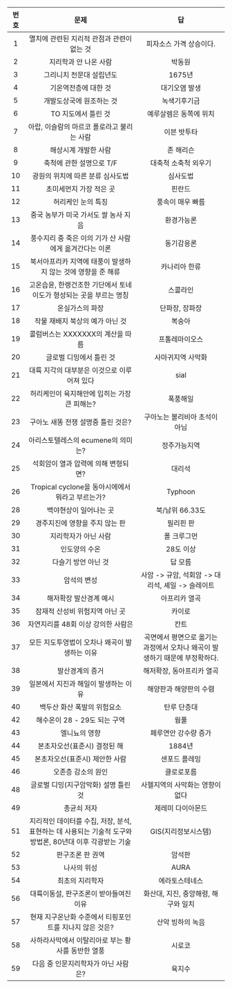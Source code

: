 |  번호 |                             문제                             |               답               |
|:-----:|:------------------------------------------------------------:|:-----------------------------:|
|   1   |     멸치에 관련된 지리적 관점과 관련이 없는 것                   | 피자소스 가격 상승이다.       |
|   2   |                지리학과 안 나온 사람                           |          박동원               |
|   3   |               그리니치 천문대 설립년도                         |          1675년               |
|   4   |                기온역전층에 대한 것                           |     대기오염 발생             |
|   5   |              개발도상국에 원조하는 것                         |       녹색기후기금            |
|   6   |               TO 지도에서 틀린 것                             |    예루살렘은 동쪽에 위치    |
|   7   |          아랍, 이슬람의 마르코 폴로라고 불리는 사람             |         이븐 밧투타           |
|   8   |                해상시계 개발한 사람                           |         존 해리슨            |
|   9   |             축척에 관한 설명으로 T/F                          | 대축척 소축척 외우기         |
|   10  |      광원의 위치에 따른 분류 심사도법                         |         심사도법             |
|   11  |               초미세먼지 가장 적은 곳                          |          핀란드              |
|   12  |                허리케인 눈의 특징                            |          풍속이 매우 빠름     |
|   13  |           중국 농부가 미국 가서도 쌀 농사 지음                 |         환경가능론            |
|   14  |     풍수지리 중 죽은 이의 기가 산 사람에게 옮겨간다는 이론      |        동기감응론             |
|   15  |     북서아프리카 지역에 태풍이 발생하지 않는 것에 영향을 준 해류|        카나리아 한류          |
|   16  |     고온습윤, 한랭건조한 기단에서 토네이도가 형성되는 곳을 부르는 명칭 |     스콜라인               |
|   17  |               온실가스의 파장                                |        단파장, 장파장        |
|   18  |            작물 재배지 북상의 예가 아닌 것                     |          복숭아              |
|   19  |          콜럼버스는 XXXXXXX의 계산을 따름                    |      프톨레마이오스           |
|   20  |              글로벌 디밍에서 틀린 것                         |     사마귀지역 사막화         |
|   21  |         대륙 지각의 대부분은 이것으로 이루어져 있다            |           sial                |
|   22  |             허리케인이 육지해안에 입히는 가장 큰 피해는?       |         폭풍해일              |
|   23  |            구아노 새똥 전쟁 설명중 틀린 것은?                  |        구아노는 볼리비아 초석이 아님 |
|   24  |             아리스토텔레스의 ecumene의 의미는?                |          정주가능지역          |
|   25  |          석회암이 열과 압력에 의해 변형되면?                  |         대리석               |
|   26  |         Tropical cyclone을 동아시에에서 뭐라고 부르는가?      |         Typhoon             |
|   28  |               백야현상이 일어나는 곳                          |        북/남위 66.33도       |
|   29  |           경주지진에 영향을 주지 않는 판                      |        필리핀 판            |
|   30  |               지리학자가 아닌 사람                            |        폴 크루그먼            |
|   31  |                인도양의 수온                                 |         28도 이상            |
|   32  |              다슬기 방언 아닌 것                             |         답 모름              |
|   33  |                암석의 변성                                  | 사암 -> 규암, 석회암 -> 대리석, 셰일 -> 슬레이트 |
|   34  |             해저확장 발산경계 예시                            |       아프리카 열곡           |
|   35  |         잠재적 산성비 위험지역 아닌 곳                        |           카이로               |
|   36  |            자연지리를 48회 이상 강의한 사람은                  |         칸트                  |
|   37  |        모든 지도투영법이 오차나 왜곡이 발생하는 이유            |    곡면에서 평면으로 옮기는 과정에서 오차나 왜곡이 발생하기 때문에 부정확하다. |
|   38  |                발산경계의 증거                               |        해저확장, 동아프리카 열곡 |
|  39  |           일본에서 지진과 해일이 발생하는 이유                   |     해양판과 해양판의 수렴     |
|  40  |             백두산 화산 폭발의 위험요소                        |         탄루 단층대          |
|  42  |             해수온이 28 - 29도 되는 구역                        |           웜풀               |
|  43  |                 엘니뇨의 영향                                 |      페루연안 강수량 증가      |
|  44  |            본초자오선(표준시) 결정된 해                         |          1884년              |
|  45  |          본초자오선(표준시) 제안한 사람                        |      샌포드 플레밍           |
|  46  |              오존층 감소의 원인                               |         클로로포름            |
|  48  |             글로벌 디밍(지구암막화) 설명 틀린 것                 |   사헬지역의 사막화는 영향이 없다  |
|  49  |                 총균쇠 저자                                    |       제레미 다이아몬드        |
|  51  |  지리적인 데이터를 수집, 저장, 분석, 표현하는 데 사용되는 기술적 도구와 방법론, 80년대 이후 각광받는 기술 |       GIS(지리정보시스템)       |
|  52  |             판구조론 판 권역                                   |           암석판              |
|  53  |                 나사의 위성                                   |            AURA              |
|  54  |               최초의 지리학자                                 |       에라토스테네스          |
|  56  |       대륙이동설, 판구조론이 받아들여진 이유                   | 화산대, 지진, 중앙해령, 해구와 일치 |
|  57  |    현재 지구온난화 수준에서 티핑포인트를 지나지 않은 것은?    |    산악 빙하의 녹음           |
|  58  |         사하라사막에서 이탈리아로 부는 황사를 동반한 열풍        |          시로코               |
|  59  |          다음 중 인문지리학자가 아닌 사람은?                   |           육지수               |
